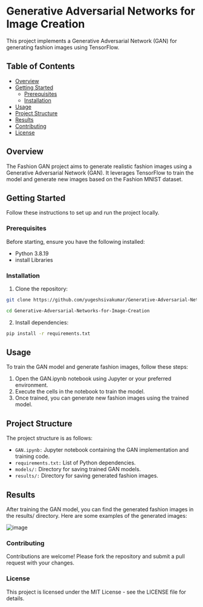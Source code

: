 # Generative Adversarial Networks for Image Creation

This project implements a Generative Adversarial Network (GAN) for generating fashion images using TensorFlow.

## Table of Contents

- [Overview](#overview)
- [Getting Started](#getting-started)
  - [Prerequisites](#prerequisites)
  - [Installation](#installation)
- [Usage](#usage)
- [Project Structure](#project-structure)
- [Results](#results)
- [Contributing](#contributing)
- [License](#license)

## Overview

The Fashion GAN project aims to generate realistic fashion images using a Generative Adversarial Network (GAN). It leverages TensorFlow to train the model and generate new images based on the Fashion MNIST dataset.

## Getting Started

Follow these instructions to set up and run the project locally.

### Prerequisites

Before starting, ensure you have the following installed:
- Python 3.8.19
- install Libraries

### Installation

1. Clone the repository:
```bash
git clone https://github.com/yugeshsivakumar/Generative-Adversarial-Networks-for-Image-Creation.git
```
```bash
cd Generative-Adversarial-Networks-for-Image-Creation
```

2. Install dependencies:

```bash
pip install -r requirements.txt
```

## Usage
To train the GAN model and generate fashion images, follow these steps:

1. Open the GAN.ipynb notebook using Jupyter or your preferred environment.
2. Execute the cells in the notebook to train the model.
3. Once trained, you can generate new fashion images using the trained model.

## Project Structure
The project structure is as follows:

- `GAN.ipynb:` Jupyter notebook containing the GAN implementation and training code.
- `requirements.txt:` List of Python dependencies.
- `models/:` Directory for saving trained GAN models.
- `results/:` Directory for saving generated fashion images.

## Results
After training the GAN model, you can find the generated fashion images in the results/ directory. Here are some examples of the generated images:

![image](https://github.com/yugeshsivakumar/Generative-Adversarial-Networks-for-Image-Creation/assets/156910899/93ac4e62-f37c-4de9-ac21-c075c91fd60e)


### Contributing
Contributions are welcome! Please fork the repository and submit a pull request with your changes.

### License
This project is licensed under the MIT License - see the LICENSE file for details.
